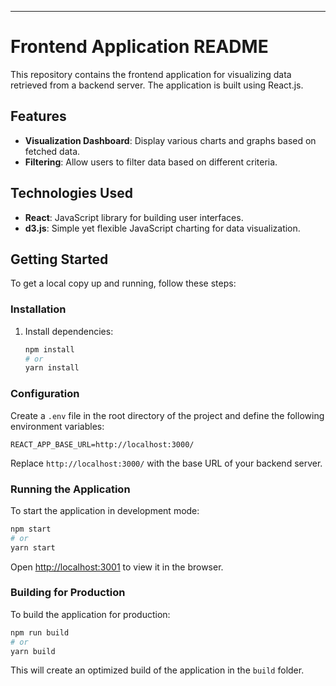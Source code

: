 
---

# Frontend Application README

This repository contains the frontend application for visualizing data retrieved from a backend server. The application is built using React.js.

## Features

- **Visualization Dashboard**: Display various charts and graphs based on fetched data.
- **Filtering**: Allow users to filter data based on different criteria.

## Technologies Used

- **React**: JavaScript library for building user interfaces.
- **d3.js**: Simple yet flexible JavaScript charting for data visualization.

## Getting Started

To get a local copy up and running, follow these steps:


### Installation

1. Install dependencies:

   ```bash
   npm install
   # or
   yarn install
   ```

### Configuration

Create a `.env` file in the root directory of the project and define the following environment variables:

```
REACT_APP_BASE_URL=http://localhost:3000/
```

Replace `http://localhost:3000/` with the base URL of your backend server.

### Running the Application

To start the application in development mode:

```bash
npm start
# or
yarn start
```

Open [http://localhost:3001](http://localhost:3001) to view it in the browser.

### Building for Production

To build the application for production:

```bash
npm run build
# or
yarn build
```

This will create an optimized build of the application in the `build` folder.